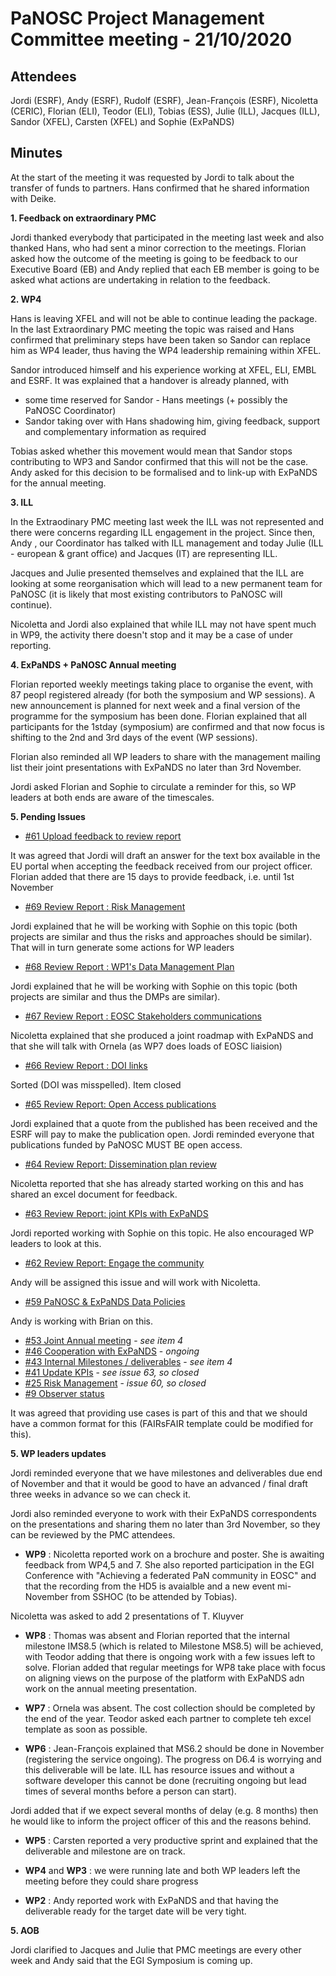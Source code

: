 ﻿PaNOSC Project Management Committee meeting - 21/10/2020
========================================================


Attendees
-------
Jordi (ESRF), Andy (ESRF), Rudolf (ESRF), Jean-François (ESRF), Nicoletta (CERIC), Florian (ELI), Teodor (ELI), Tobias (ESS), Julie (ILL), Jacques (ILL), Sandor (XFEL), Carsten (XFEL) and Sophie (ExPaNDS)


Minutes
-------	

At the start of the meeting it was requested by Jordi to talk about the transfer of funds to partners. Hans confirmed that he shared information with Deike.

**1. Feedback on extraordinary PMC**

Jordi thanked everybody that participated in the meeting last week and also thanked Hans, who had sent a minor correction to the meetings.
Florian asked how the outcome of the meeting is going to be feedback to our Executive Board (EB) and Andy replied that each EB member is going to be asked what actions are undertaking in relation to the feedback. 


**2. WP4**

Hans is leaving XFEL and will not be able to continue leading the package. In the last Extraordinary PMC meeting the topic was raised and Hans confirmed that preliminary steps have been taken so Sandor can replace him as WP4 leader, thus having the WP4 leadership remaining within XFEL.

Sandor introduced himself and his experience working at XFEL, ELI, EMBL and ESRF. It was explained that a handover is already planned, with
* some time reserved for Sandor - Hans meetings (+ possibly the PaNOSC Coordinator)
* Sandor taking over with Hans shadowing him, giving feedback, support and complementary information as required

Tobias asked whether this movement would mean that Sandor stops contributing to WP3 and Sandor confirmed that this will not be the case. 
Andy asked for this decision to be formalised and to link-up with ExPaNDS for the annual meeting.

**3. ILL**

In the Extraodinary PMC meeting last week the ILL was not represented and there were concerns regarding ILL engagement in the project. Since then, Andy , our Coordinator has talked with ILL management and today Julie (ILL - european & grant office) and Jacques (IT) are representing ILL.

Jacques and Julie presented themselves and explained that the ILL are looking at some reorganisation which will lead to a new permanent team for PaNOSC (it is likely that most existing contributors to PaNOSC will continue).

Nicoletta and Jordi also explained that while ILL may not have spent much in WP9, the activity there doesn't stop and it may be a case of under reporting.

**4. ExPaNDS + PaNOSC Annual meeting**

Florian reported weekly meetings taking place to organise the event, with 87 peopl registered already (for both the symposium and WP sessions). A new announcement is planned for next week and a final version of the programme for the symposium has been done. Florian explained that all participants for the 1stday (symposium) are confirmed and that now focus is shifting to the 2nd and 3rd days of the event (WP sessions).

Florian also reminded all WP leaders to share with the management mailing list their joint presentations with ExPaNDS no later than 3rd November.

Jordi asked Florian and Sophie to circulate a reminder for this, so WP leaders at both ends are aware of the timescales.


**5. Pending Issues**


* [#61 Upload feedback to review report](https://github.com/panosc-eu/panosc/issues/61)

It was agreed that Jordi will draft an answer for the text box available in the EU portal when accepting the feedback received from our project officer.
Florian added that there are 15 days to provide feedback, i.e. until 1st November

* [#69 Review Report : Risk Management](https://github.com/panosc-eu/panosc/issues/69)

Jordi explained that he will be working with Sophie on this topic (both projects are similar and thus the risks and approaches should be similar). That will in turn generate some actions for WP leaders

* [#68 Review Report : WP1's Data Management Plan](https://github.com/panosc-eu/panosc/issues/68)

Jordi explained that he will be working with Sophie on this topic (both projects are similar and thus the DMPs are similar). 

* [#67 Review Report : EOSC Stakeholders communications](https://github.com/panosc-eu/panosc/issues/67)

Nicoletta explained that she produced a joint roadmap with ExPaNDS and that she will talk with Ornela (as WP7 does loads of EOSC liaision)

* [#66 Review Report : DOI links](https://github.com/panosc-eu/panosc/issues/66)

Sorted (DOI was misspelled). Item closed

* [#65 Review Report: Open Access publications](https://github.com/panosc-eu/panosc/issues/65)

Jordi explained that a quote from the published has been received and the ESRF will pay to make the publication open. Jordi reminded everyone that publications funded by PaNOSC MUST BE open access.

* [#64 Review Report: Dissemination plan review](https://github.com/panosc-eu/panosc/issues/64)

Nicoletta reported that she has already started working on this and has shared an excel document for feedback.

* [#63 Review Report: joint KPIs with ExPaNDS](https://github.com/panosc-eu/panosc/issues/63)

Jordi reported working with Sophie on this topic. He also encouraged WP leaders to look at this.

* [#62 Review Report: Engage the community](https://github.com/panosc-eu/panosc/issues/62)

Andy will be assigned this issue and will work with Nicoletta.

* [#59 PaNOSC & ExPaNDS Data Policies](https://github.com/panosc-eu/panosc/issues/59) 

Andy is working with Brian on this.

* [#53 Joint Annual meeting](https://github.com/panosc-eu/panosc/issues/53) - *see item 4*
* [#46 Cooperation with ExPaNDS](https://github.com/panosc-eu/panosc/issues/46) - *ongoing*
* [#43 Internal Milestones / deliverables](https://github.com/panosc-eu/panosc/issues/43) - *see item 4*
* [#41 Update KPIs](https://github.com/panosc-eu/panosc/issues/41) - *see issue 63, so closed*
* [#25 Risk Management](https://github.com/panosc-eu/panosc/issues/25) - *issue 60, so closed*
* [#9 Observer status](https://github.com/panosc-eu/panosc/issues/9) 

It was agreed that providing use cases is part of this and that we should have a common format for this (FAIRsFAIR template could be modified for this).

**5. WP leaders updates**

Jordi reminded everyone that we have milestones and deliverables due end of November and that it would be good to have an advanced / final draft three weeks in advance so we can check it.

Jordi also reminded everyone to work with their ExPaNDS correspondents on the presentations and sharing them no later than 3rd November, so they can be reviewed by the PMC attendees.

* **WP9** : Nicoletta reported work on a brochure and poster. She is awaiting feedback from WP4,5 and 7. She also reported participation in the EGI Conference with "Achieving a federated PaN community in EOSC" and that the recording from the HD5 is avaialble and a new event mi-November from SSHOC (to be attended by Tobias).

Nicoletta was asked to add 2 presentations of T. Kluyver

* **WP8** : Thomas was absent and Florian reported that the internal milestone IMS8.5 (which is related to Milestone MS8.5) will be achieved, with Teodor adding that there is ongoing work with a few issues left to solve. Florian added that regular meetings for WP8 take place with focus on aligning views on the purpose of the platform with ExPaNDS adn work on the annual meeting presentation.

* **WP7** : Ornela was absent. The cost collection should be completed by the end of the year. Teodor asked each partner to complete teh excel template as soon as possible.

* **WP6** : Jean-François explained that MS6.2 should be done in November (registering the service ongoing). The progress on D6.4 is worrying and this deliverable will be late. ILL has resource issues and without a software developer this cannot be done (recruiting ongoing but lead times of several months before a person can start).

Jordi added that if we expect several months of delay (e.g. 8 months) then he would like to inform the project officer of this and the reasons behind.

* **WP5** : Carsten reported a very productive sprint and explained that the deliverable and milestone are on track.

* **WP4** and **WP3** : we were running late and both WP leaders left the meeting before they could share progress

* **WP2** : Andy reported work with ExPaNDS and that having the deliverable ready for the target date will be very tight.


**5. AOB**

Jordi clarified to Jacques and Julie that PMC meetings are every other week and Andy said that the EGI Symposium is coming up.















